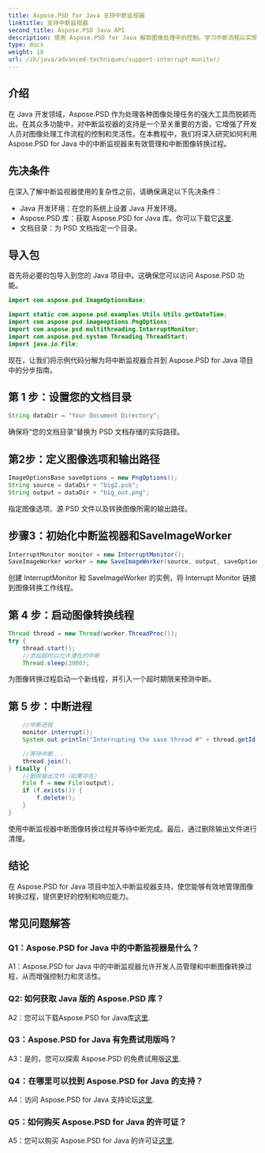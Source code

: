 ```yaml
---
title: Aspose.PSD for Java 支持中断监视器
linktitle: 支持中断监视器
second_title: Aspose.PSD Java API
description: 使用 Aspose.PSD for Java 解锁图像处理中的控制。学习中断流程以实现灵活的工作流程。
type: docs
weight: 18
url: /zh/java/advanced-techniques/support-interrupt-monitor/
---
```

## 介绍

在 Java 开发领域，Aspose.PSD 作为处理各种图像处理任务的强大工具而脱颖而出。在其众多功能中，对中断监视器的支持是一个至关重要的方面，它增强了开发人员对图像处理工作流程的控制和灵活性。在本教程中，我们将深入研究如何利用 Aspose.PSD for Java 中的中断监视器来有效管理和中断图像转换过程。

## 先决条件

在深入了解中断监视器使用的复杂性之前，请确保满足以下先决条件：

- Java 开发环境：在您的系统上设置 Java 开发环境。
-  Aspose.PSD 库：获取 Aspose.PSD for Java 库。你可以下载它[这里](https://releases.aspose.com/psd/java/).
- 文档目录：为 PSD 文档指定一个目录。

## 导入包

首先将必要的包导入到您的 Java 项目中。这确保您可以访问 Aspose.PSD 功能。

```java
import com.aspose.psd.ImageOptionsBase;

import static com.aspose.psd.examples.Utils.Utils.getDateTime;
import com.aspose.psd.imageoptions.PngOptions;
import com.aspose.psd.multithreading.InterruptMonitor;
import com.aspose.psd.system.Threading.ThreadStart;
import java.io.File;
```

现在，让我们将示例代码分解为将中断监视器合并到 Aspose.PSD for Java 项目中的分步指南。

## 第 1 步：设置您的文档目录

```java
String dataDir = "Your Document Directory";
```

确保将“您的文档目录”替换为 PSD 文档存储的实际路径。

## 第2步：定义图像选项和输出路径

```java
ImageOptionsBase saveOptions = new PngOptions();
String source = dataDir + "big2.psb";
String output = dataDir + "big_out.png";
```

指定图像选项、源 PSD 文件以及转换图像所需的输出路径。

## 步骤3：初始化中断监视器和SaveImageWorker

```java
InterruptMonitor monitor = new InterruptMonitor();
SaveImageWorker worker = new SaveImageWorker(source, output, saveOptions, monitor);
```

创建 InterruptMonitor 和 SaveImageWorker 的实例，将 Interrupt Monitor 链接到图像转换工作线程。

## 第 4 步：启动图像转换线程

```java
Thread thread = new Thread(worker.ThreadProc());
try {
    thread.start();
    //添加超时以允许潜在的中断
    Thread.sleep(3000);
```

为图像转换过程启动一个新线程，并引入一个超时期限来预测中断。

## 第 5 步：中断进程

```java
    //中断进程
    monitor.interrupt();
    System.out.println("Interrupting the save thread #" + thread.getId() + " at " + getDateTime().toString());

    //等待中断...
    thread.join();
} finally {
    //删除输出文件（如果存在）
    File f = new File(output);
    if (f.exists()) {
        f.delete();
    }
}
```

使用中断监视器中断图像转换过程并等待中断完成。最后，通过删除输出文件进行清理。

## 结论

在 Aspose.PSD for Java 项目中加入中断监视器支持，使您能够有效地管理图像转换过程，提供更好的控制和响应能力。

## 常见问题解答

### Q1：Aspose.PSD for Java 中的中断监视器是什么？

A1：Aspose.PSD for Java 中的中断监视器允许开发人员管理和中断图像转换过程，从而增强控制力和灵活性。

### Q2: 如何获取 Java 版的 Aspose.PSD 库？

A2：您可以下载Aspose.PSD for Java库[这里](https://releases.aspose.com/psd/java/).

### Q3：Aspose.PSD for Java 有免费试用版吗？

A3：是的，您可以探索 Aspose.PSD 的免费试用版[这里](https://releases.aspose.com/).

### Q4：在哪里可以找到 Aspose.PSD for Java 的支持？

A4：访问 Aspose.PSD for Java 支持论坛[这里](https://forum.aspose.com/c/psd/34).

### Q5：如何购买 Aspose.PSD for Java 的许可证？

 A5：您可以购买 Aspose.PSD for Java 的许可证[这里](https://purchase.aspose.com/buy).